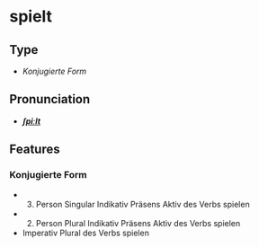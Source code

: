 # spielt
## Type
- _Konjugierte Form_
## Pronunciation
- **_[ʃpiːlt](https://commons.wikimedia.org/wiki/File:De-spielt.ogg)_**
## Features
### Konjugierte Form
- 3. Person Singular Indikativ Präsens Aktiv des Verbs spielen
- 2. Person Plural Indikativ Präsens Aktiv des Verbs spielen
- Imperativ Plural des Verbs spielen
